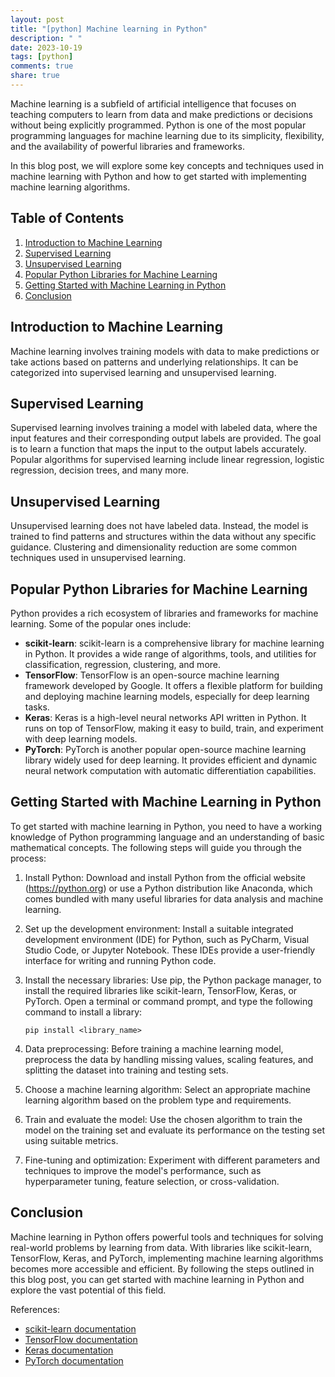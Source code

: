 ```yaml
---
layout: post
title: "[python] Machine learning in Python"
description: " "
date: 2023-10-19
tags: [python]
comments: true
share: true
---
```


Machine learning is a subfield of artificial intelligence that focuses on teaching computers to learn from data and make predictions or decisions without being explicitly programmed. Python is one of the most popular programming languages for machine learning due to its simplicity, flexibility, and the availability of powerful libraries and frameworks.

In this blog post, we will explore some key concepts and techniques used in machine learning with Python and how to get started with implementing machine learning algorithms.

## Table of Contents
1. [Introduction to Machine Learning](#introduction-to-machine-learning)
2. [Supervised Learning](#supervised-learning)
3. [Unsupervised Learning](#unsupervised-learning)
4. [Popular Python Libraries for Machine Learning](#popular-python-libraries-for-machine-learning)
5. [Getting Started with Machine Learning in Python](#getting-started-with-machine-learning-in-python)
6. [Conclusion](#conclusion)

## Introduction to Machine Learning
Machine learning involves training models with data to make predictions or take actions based on patterns and underlying relationships. It can be categorized into supervised learning and unsupervised learning.

## Supervised Learning
Supervised learning involves training a model with labeled data, where the input features and their corresponding output labels are provided. The goal is to learn a function that maps the input to the output labels accurately. Popular algorithms for supervised learning include linear regression, logistic regression, decision trees, and many more.

## Unsupervised Learning
Unsupervised learning does not have labeled data. Instead, the model is trained to find patterns and structures within the data without any specific guidance. Clustering and dimensionality reduction are some common techniques used in unsupervised learning.

## Popular Python Libraries for Machine Learning
Python provides a rich ecosystem of libraries and frameworks for machine learning. Some of the popular ones include:

- **scikit-learn**: scikit-learn is a comprehensive library for machine learning in Python. It provides a wide range of algorithms, tools, and utilities for classification, regression, clustering, and more.
- **TensorFlow**: TensorFlow is an open-source machine learning framework developed by Google. It offers a flexible platform for building and deploying machine learning models, especially for deep learning tasks.
- **Keras**: Keras is a high-level neural networks API written in Python. It runs on top of TensorFlow, making it easy to build, train, and experiment with deep learning models.
- **PyTorch**: PyTorch is another popular open-source machine learning library widely used for deep learning. It provides efficient and dynamic neural network computation with automatic differentiation capabilities.

## Getting Started with Machine Learning in Python
To get started with machine learning in Python, you need to have a working knowledge of Python programming language and an understanding of basic mathematical concepts. The following steps will guide you through the process:

1. Install Python: Download and install Python from the official website (https://python.org) or use a Python distribution like Anaconda, which comes bundled with many useful libraries for data analysis and machine learning.

2. Set up the development environment: Install a suitable integrated development environment (IDE) for Python, such as PyCharm, Visual Studio Code, or Jupyter Notebook. These IDEs provide a user-friendly interface for writing and running Python code.

3. Install the necessary libraries: Use pip, the Python package manager, to install the required libraries like scikit-learn, TensorFlow, Keras, or PyTorch. Open a terminal or command prompt, and type the following command to install a library:

   `pip install <library_name>`

4. Data preprocessing: Before training a machine learning model, preprocess the data by handling missing values, scaling features, and splitting the dataset into training and testing sets.

5. Choose a machine learning algorithm: Select an appropriate machine learning algorithm based on the problem type and requirements.

6. Train and evaluate the model: Use the chosen algorithm to train the model on the training set and evaluate its performance on the testing set using suitable metrics.

7. Fine-tuning and optimization: Experiment with different parameters and techniques to improve the model's performance, such as hyperparameter tuning, feature selection, or cross-validation.

## Conclusion
Machine learning in Python offers powerful tools and techniques for solving real-world problems by learning from data. With libraries like scikit-learn, TensorFlow, Keras, and PyTorch, implementing machine learning algorithms becomes more accessible and efficient. By following the steps outlined in this blog post, you can get started with machine learning in Python and explore the vast potential of this field.

References:
- [scikit-learn documentation](https://scikit-learn.org/)
- [TensorFlow documentation](https://www.tensorflow.org/)
- [Keras documentation](https://keras.io/)
- [PyTorch documentation](https://pytorch.org/)